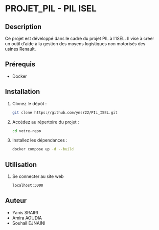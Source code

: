 # PROJET_PIL - PIL ISEL

## Description
Ce projet est développé dans le cadre du projet PIL à l'ISEL. Il vise à créer un outil d'aide à la gestion des moyens logistiques non motorisés des usines Renault.

## Prérequis
- Docker

## Installation
1. Clonez le dépôt :
    ```bash
    git clone https://github.com/ynsr22/PIL_ISEL.git
    ```
2. Accédez au répertoire du projet :
    ```bash
    cd votre-repo
    ```
3. Installez les dépendances :
    ```bash
    docker compose up -d --build
    ```

## Utilisation
1. Se connecter au site web
    ```bash
    localhost:3000
    ```

## Auteur
- Yanis SRAIRI
- Amira AOUDIA
- Souhail EJNAINI